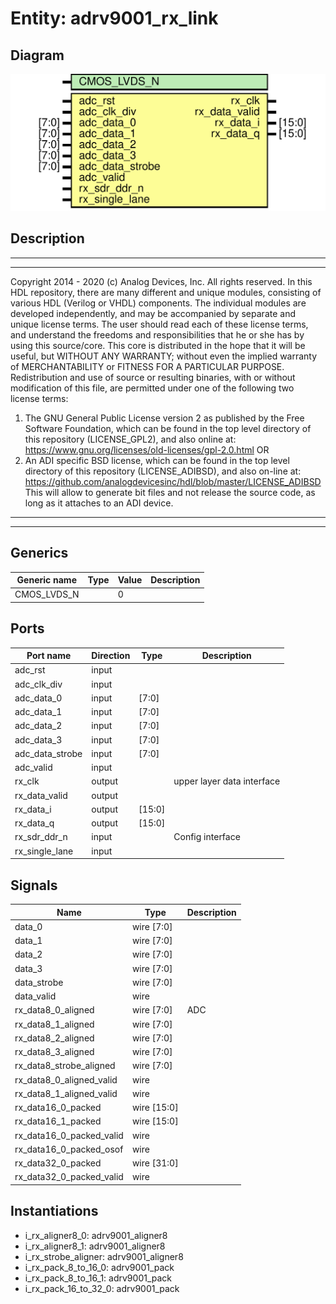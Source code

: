 # Entity: adrv9001_rx_link

## Diagram

![Diagram](adrv9001_rx_link.svg "Diagram")
## Description

***************************************************************************
 ***************************************************************************
 Copyright 2014 - 2020 (c) Analog Devices, Inc. All rights reserved.
 In this HDL repository, there are many different and unique modules, consisting
 of various HDL (Verilog or VHDL) components. The individual modules are
 developed independently, and may be accompanied by separate and unique license
 terms.
 The user should read each of these license terms, and understand the
 freedoms and responsibilities that he or she has by using this source/core.
 This core is distributed in the hope that it will be useful, but WITHOUT ANY
 WARRANTY; without even the implied warranty of MERCHANTABILITY or FITNESS FOR
 A PARTICULAR PURPOSE.
 Redistribution and use of source or resulting binaries, with or without modification
 of this file, are permitted under one of the following two license terms:
   1. The GNU General Public License version 2 as published by the
      Free Software Foundation, which can be found in the top level directory
      of this repository (LICENSE_GPL2), and also online at:
      <https://www.gnu.org/licenses/old-licenses/gpl-2.0.html>
 OR
   2. An ADI specific BSD license, which can be found in the top level directory
      of this repository (LICENSE_ADIBSD), and also on-line at:
      https://github.com/analogdevicesinc/hdl/blob/master/LICENSE_ADIBSD
      This will allow to generate bit files and not release the source code,
      as long as it attaches to an ADI device.
 ***************************************************************************
 ***************************************************************************
 
## Generics

| Generic name | Type | Value | Description |
| ------------ | ---- | ----- | ----------- |
| CMOS_LVDS_N  |      | 0     |             |
## Ports

| Port name       | Direction | Type   | Description                |
| --------------- | --------- | ------ | -------------------------- |
| adc_rst         | input     |        |                            |
| adc_clk_div     | input     |        |                            |
| adc_data_0      | input     | [7:0]  |                            |
| adc_data_1      | input     | [7:0]  |                            |
| adc_data_2      | input     | [7:0]  |                            |
| adc_data_3      | input     | [7:0]  |                            |
| adc_data_strobe | input     | [7:0]  |                            |
| adc_valid       | input     |        |                            |
| rx_clk          | output    |        | upper layer data interface |
| rx_data_valid   | output    |        |                            |
| rx_data_i       | output    | [15:0] |                            |
| rx_data_q       | output    | [15:0] |                            |
| rx_sdr_ddr_n    | input     |        | Config interface           |
| rx_single_lane  | input     |        |                            |
## Signals

| Name                     | Type        | Description |
| ------------------------ | ----------- | ----------- |
| data_0                   | wire [7:0]  |             |
| data_1                   | wire [7:0]  |             |
| data_2                   | wire [7:0]  |             |
| data_3                   | wire [7:0]  |             |
| data_strobe              | wire [7:0]  |             |
| data_valid               | wire        |             |
| rx_data8_0_aligned       | wire [7:0]  | ADC         |
| rx_data8_1_aligned       | wire [7:0]  |             |
| rx_data8_2_aligned       | wire [7:0]  |             |
| rx_data8_3_aligned       | wire [7:0]  |             |
| rx_data8_strobe_aligned  | wire [7:0]  |             |
| rx_data8_0_aligned_valid | wire        |             |
| rx_data8_1_aligned_valid | wire        |             |
| rx_data16_0_packed       | wire [15:0] |             |
| rx_data16_1_packed       | wire [15:0] |             |
| rx_data16_0_packed_valid | wire        |             |
| rx_data16_0_packed_osof  | wire        |             |
| rx_data32_0_packed       | wire [31:0] |             |
| rx_data32_0_packed_valid | wire        |             |
## Instantiations

- i_rx_aligner8_0: adrv9001_aligner8
- i_rx_aligner8_1: adrv9001_aligner8
- i_rx_strobe_aligner: adrv9001_aligner8
- i_rx_pack_8_to_16_0: adrv9001_pack
- i_rx_pack_8_to_16_1: adrv9001_pack
- i_rx_pack_16_to_32_0: adrv9001_pack
